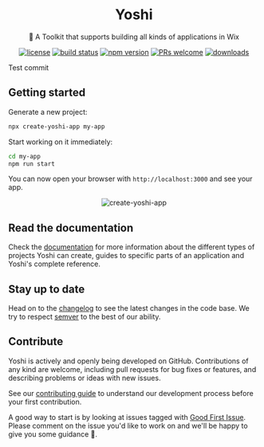 <h1 align="center">Yoshi</h1>
<p align="center">🐉 A Toolkit that supports building all kinds of applications in Wix</p>

<p align="center">
  <a href="LICENSE.md"><img src="https://img.shields.io/badge/license-MIT-blue.svg" alt="license"></a>
  <a href="https://travis-ci.org/wix/yoshi"><img src="https://travis-ci.org/wix/yoshi.svg?branch=master" alt="build status"></a>
  <a href="https://www.npmjs.com/package/yoshi"><img src="https://img.shields.io/npm/v/yoshi.svg" alt="npm version"></a>
  <a href="CONTRIBUTING.md"><img src="https://img.shields.io/badge/PRs-welcome-brightgreen.svg" alt="PRs welcome"></a>
  <a href="https://www.npmjs.com/package/yoshi"><img src="https://img.shields.io/npm/dm/yoshi.svg" alt="downloads"></a>
</p>

Test commit

## Getting started

Generate a new project:

```sh
npx create-yoshi-app my-app
```

Start working on it immediately:

```sh
cd my-app
npm run start
```

You can now open your browser with `http://localhost:3000` and see your app.

<p align="center">
  <img src="https://yoshi-assets.surge.sh/create-yoshi-app.gif" alt="create-yoshi-app">
</p>

## Read the documentation

Check the [documentation](https://wix.github.io/yoshi) for more information about the different types of projects Yoshi can create, guides to specific parts of an application and Yoshi's complete reference.

## Stay up to date

Head on to the [changelog](https://github.com/wix/yoshi/blob/master/CHANGELOG.md) to see the latest changes in the code base. We try to respect [semver](https://semver.org) to the best of our ability.

## Contribute

Yoshi is actively and openly being developed on GitHub. Contributions of any kind are welcome, including pull requests for bug fixes or features, and describing problems or ideas with new issues.

See our [contributing guide](https://github.com/wix/yoshi/blob/master/CONTRIBUTING.md) to understand our development process before your first contribution.

A good way to start is by looking at issues tagged with [Good First Issue](https://github.com/wix/yoshi/issues?utf8=%E2%9C%93&q=is%3Aissue+is%3Aopen+label%3A%22%F0%9F%91%B6+Good+first+issue%22+). Please comment on the issue you'd like to work on and we'll be happy to give you some guidance 🙏.
